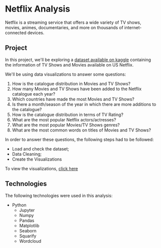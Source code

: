 # Netflix Analysis

Netflix is a streaming service that offers a wide variety of TV shows, movies, animes, documentaries, and more on thousands of internet-connected devices.

## Project
In this project, we'll be exploring a [dataset available on kaggle](https://www.kaggle.com/shivamb/netflix-shows) containing the information of TV Shows and Movies available on US Netflix.

We'll be using data visualizations to answer some questions:
1. How is the catalogue distribution in Movies and TV Shows?
2. How many Movies and TV Shows have been added to the Netflix catalogue each year?
3. Which countries have made the most Movies and TV Shows?
4. Is there a month/season of the year in which there are more additions to the catalogue?
5. How is the catalogue distribution in terms of TV Rating?
6. What are the most popular Netflix actors/actresses?
8. What are the most popular Movies/TV Shows genres?
9. What are the most common words on titles of Movies and TV Shows?

In order to answer these questions, the following steps had to be followed:
- Load and check the dataset;
- Data Cleaning;
- Create the Visualizations

To view the visualizations, [click here](https://github.com/kimurarh/netflix-analysis/tree/main/visualization#Visualization)

## Technologies
The following technologies were used in this analysis:
- Python
  - Jupyter
  - Numpy
  - Pandas
  - Matplotlib
  - Seaborn
  - Squarify
  - Wordcloud